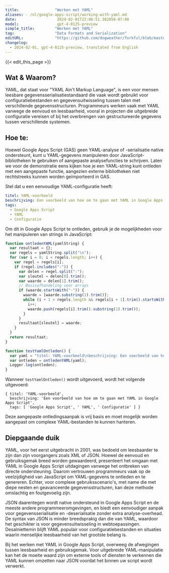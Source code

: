 ```yaml
---
title:                "Werken met YAML"
aliases: - /nl/google-apps-script/working-with-yaml.md
date:                  2024-02-01T22:06:51.382058-07:00
model:                 gpt-4-0125-preview
simple_title:         "Werken met YAML"
tag:                  "Data Formats and Serialization"
editURL:              "https://github.com/dogweather/forkful/blob/master/content/nl/google-apps-script/working-with-yaml.md"
changelog:
  - 2024-02-01, gpt-4-0125-preview, translated from English
---
```


{{< edit_this_page >}}

## Wat & Waarom?

YAML, dat staat voor "YAML Ain't Markup Language", is een voor mensen leesbare gegevensserialisatiestandaard die vaak wordt gebruikt voor configuratiebestanden en gegevensuitwisseling tussen talen met verschillende gegevensstructuren. Programmeurs werken vaak met YAML vanwege de eenvoud en leesbaarheid, vooral in projecten die uitgebreide configuratie vereisen of bij het overbrengen van gestructureerde gegevens tussen verschillende systemen.

## Hoe te:

Hoewel Google Apps Script (GAS) geen YAML-analyse of -serialisatie native ondersteunt, kunt u YAML-gegevens manipuleren door JavaScript-bibliotheken te gebruiken of aangepaste analysefuncties te schrijven. Laten we voor de demonstratie eens kijken hoe je een YAML-string kunt ontleden met een aangepaste functie, aangezien externe bibliotheken niet rechtstreeks kunnen worden geïmporteerd in GAS.

Stel dat u een eenvoudige YAML-configuratie heeft:

```yaml
titel: YAML-voorbeeld
beschrijving: Een voorbeeld van hoe om te gaan met YAML in Google Apps Script
tags:
  - Google Apps Script
  - YAML
  - Configuratie
```

Om dit in Google Apps Script te ontleden, gebruik je de mogelijkheden voor het manipuleren van strings in JavaScript:

```javascript
function ontledenYAML(yamlString) {
  var resultaat = {};
  var regels = yamlString.split("\n");
  for (var i = 0; i < regels.length; i++) {
    var regel = regels[i];
    if (regel.includes(":")) {
      var delen = regel.split(":");
      var sleutel = delen[0].trim();
      var waarde = delen[1].trim();
      // Basisafhandeling voor arrays
      if (waarde.startsWith("-")) {
        waarde = [waarde.substring(1).trim()];
        while (i + 1 < regels.length && regels[i + 1].trim().startsWith("-")) {
          i++;
          waarde.push(regels[i].trim().substring(1).trim());
        }
      }
      resultaat[sleutel] = waarde;
    }
  }
  return resultaat;
}

function testYamlOntleden() {
  var yaml = "titel: YAML-voorbeeld\nbeschrijving: Een voorbeeld van hoe om te gaan met YAML in Google Apps Script\ntags:\n  - Google Apps Script\n  - YAML\n  - Configuratie";
  var ontleden = ontledenYAML(yaml);
  Logger.log(ontleden);
}
```

Wanneer `testYamlOntleden()` wordt uitgevoerd, wordt het volgende uitgevoerd:

```
{ titel: 'YAML-voorbeeld',
  beschrijving: 'Een voorbeeld van hoe om te gaan met YAML in Google Apps Script',
  tags: [ 'Google Apps Script', ' YAML', ' Configuratie' ] }
```

Deze aangepaste ontledingsaanpak is vrij basis en moet mogelijk worden aangepast om complexe YAML-bestanden te kunnen hanteren.

## Diepgaande duik

YAML, voor het eerst uitgebracht in 2001, was bedoeld om leesbaarder te zijn dan zijn voorgangers zoals XML of JSON. Hoewel de eenvoud en gebruiksgemak breed worden gewaardeerd, presenteert het omgaan met YAML in Google Apps Script uitdagingen vanwege het ontbreken van directe ondersteuning. Daarom vertrouwen programmeurs vaak op de veelzijdigheid van JavaScript om YAML-gegevens te ontleden en te genereren. Echter, voor complexe gebruiksscenario's, met name die met diepe nesten en geavanceerde gegevensstructuren, kan deze methode omslachtig en foutgevoelig zijn.

JSON daarentegen wordt native ondersteund in Google Apps Script en de meeste andere programmeeromgevingen, en biedt een eenvoudiger aanpak voor gegevensserialisatie en -deserialisatie zonder extra analyse-overhead. De syntax van JSON is minder breedsprakig dan die van YAML, waardoor het geschikter is voor gegevensuitwisseling in webtoepassingen. Desalniettemin blijft YAML populair voor configuratiebestanden en situaties waarin menselijke leesbaarheid van het grootste belang is.

Bij het werken met YAML in Google Apps Script, overweeg de afwegingen tussen leesbaarheid en gebruiksgemak. Voor uitgebreide YAML-manipulatie kan het de moeite waard zijn om externe tools of diensten te verkennen die YAML kunnen omzetten naar JSON voordat het binnen uw script wordt verwerkt.
